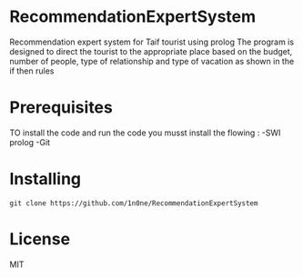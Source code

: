 <h1>RecommendationExpertSystem</h1>

 Recommendation expert system  for Taif  tourist using prolog
 The program is designed to direct the tourist to the appropriate place based on the budget, number of people, type of relationship and type of vacation as shown in the if then rules
 <h1>Prerequisites </h1>
 TO install the code and run the code you musst install the flowing :
-SWI prolog
-Git
<h1>Installing </h1>

```
git clone https://github.com/1n0ne/RecommendationExpertSystem
```
<h1>License </h1>
MIT

 
































